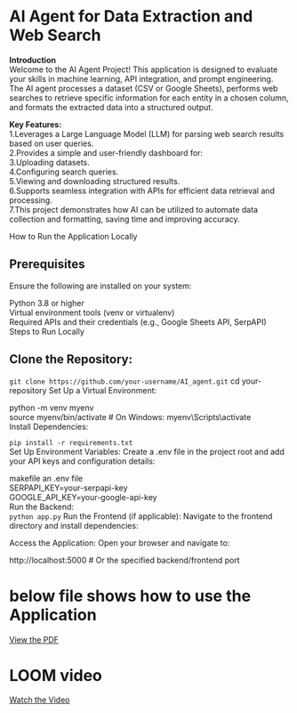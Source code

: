 # **AI Agent for Data Extraction and Web Search**<br>
**Introduction**<br>
Welcome to the AI Agent Project! This application is designed to evaluate your skills in machine learning, API integration, and prompt engineering. The AI agent processes a dataset (CSV or Google Sheets), performs web searches to retrieve specific information for each entity in a chosen column, and formats the extracted data into a structured output.<br>

 **Key Features:**<br>
    1.Leverages a Large Language Model (LLM) for parsing web search results based on user queries.<br>
    2.Provides a simple and user-friendly dashboard for:<br>
    3.Uploading datasets.<br>
    4.Configuring search queries.<br>
    5.Viewing and downloading structured results.<br>
    6.Supports seamless integration with APIs for efficient data retrieval and processing.<br>
    7.This project demonstrates how AI can be utilized to automate data collection and formatting, saving time and improving accuracy.<br>

How to Run the Application Locally<br>

## **Prerequisites**<br>
Ensure the following are installed on your system:<br>

  Python 3.8 or higher<br>
  Virtual environment tools (venv or virtualenv)<br>
  Required APIs and their credentials (e.g., Google Sheets API, SerpAPI)<br>
  Steps to Run Locally<br>


## Clone the Repository:<br>

  ```git clone https://github.com/your-username/AI_agent.git```
  cd your-repository
Set Up a Virtual Environment:

  python -m venv myenv<br>
  source myenv/bin/activate   # On Windows: myenv\Scripts\activate<br>
Install Dependencies:<br>


```pip install -r requirements.txt```<br>
Set Up Environment Variables: Create a .env file in the project root and add your API keys and configuration details:<br>

makefile an .env file<br>
  SERPAPI_KEY=your-serpapi-key<br>
  GOOGLE_API_KEY=your-google-api-key<br>
Run the Backend:<br>
 ```python app.py```
Run the Frontend (if applicable): Navigate to the frontend directory and install dependencies:


Access the Application: Open your browser and navigate to:


http://localhost:5000  # Or the specified backend/frontend port

# below file shows how to use the Application

[View the PDF](./pdf/userguide.pdf)
# LOOM video
[Watch the Video](https://www.youtube.com/watch?v=your_video_id)
